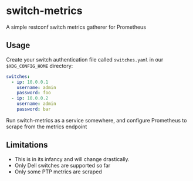 # switch-metrics

A simple restconf switch metrics gatherer for Prometheus

## Usage

Create your switch authentication file called `switches.yaml` in our
`$XDG_CONFIG_HOME` directory:

```yaml
switches:
  - ip: 10.0.0.1
    username: admin
    password: foo
  - ip: 10.0.0.2
    username: admin
    password: bar
```

Run switch-metrics as a service somewhere, and configure Prometheus to scrape
from the metrics endpoint

## Limitations

* This is in its infancy and will change drastically.
* Only Dell switches are supported so far
* Only some PTP metrics are scraped
